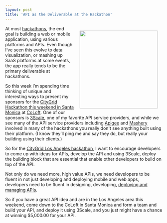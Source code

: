 ```yaml
---
layout: post
title: 'API as the Deliverable at the Hackathon'
---
```

<p><a title="deploying and managing APIs" href="http://www.3scale.net"><img style="padding: 15px;" src="http://kinlane-productions.s3.amazonaws.com/api-evangelist-site/serviceproviders/3scale-logo.jpg" alt="" width="250" align="right" /></a></p>
<p>At most <a title="Hackathons" href="/events/">hackathons</a>, the end goal is building a web or mobile application, using various platforms and APIs.  Even though I&rsquo;ve seen this evolve to data visualization, or mashing up SaaS platforms at some events, the app really tends to be the primary deliverable at hackathons.</p>
<p>So this week I&rsquo;m spending time thinking of unique and interesting ways to present my sponsors for the <a title="CityGrid hackathon this weekend in Santa Monica" href="http://citygridhackathonla.eventbrite.com/">CityGrid Hackathon this weekend in Santa Monica</a> at <a title="CoLoft" href="http://www.coloft.com/">CoLoft</a>.  One of our sponsors is <a title="3Scale API Service Provider" href="/serviceproviders/3scale.php">3Scale</a>, one of my favorite API service providers, and while we see many of the API service providers including <a title="Apigee" href="/serviceproviders/apigee.php">Apigee</a> and <a title="Mashery" href="/serviceproviders/mashery.php">Mashery</a> involved in many of the hackathons you really don't see anything built using their platform. (I know they&rsquo;ll ping me and say they do, but really your building using their clients.)</p>
<p>So for the <a title="CityGrid Los Angeles Hackathon" href="http://citygridhackathonla.eventbrite.com/">CityGrid Los Angeles hackathon</a>, I want to encourage developers to come up with ideas for APIs, develop the API and using 3Scale, deploy the building block that are essential that enable other developers to build on top of the API.</p>
<p>Not only do we need more, high value APIs, we need developers to be fluent in not just developing and deploying mobile and web apps, developers need to be fluent in designing, developing, <a title="deploying and managing APIs" href="http://www.3scale.net">deploying and managing APIs</a>.</p>
<p>So if you have a great API idea and are in the Los Angeles area this weekend, come down to the CoLoft in Santa Monica and form a team and build your API, and deploy it using 3Scale, and you just might have a chance at winning $5,000.00 for your API.</p>